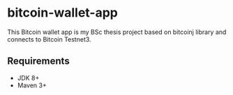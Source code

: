 # bitcoin-wallet-app
This Bitcoin wallet app is my BSc thesis project based on bitcoinj library and connects to Bitcoin Testnet3.

Requirements
------------
- JDK 8+
- Maven 3+
